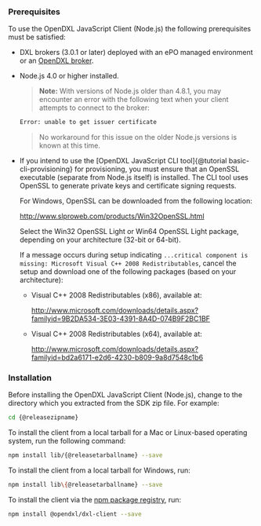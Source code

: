 ### Prerequisites

To use the OpenDXL JavaScript Client (Node.js) the following prerequisites must
be satisfied:

* DXL brokers (3.0.1 or later) deployed with an ePO managed environment or an
  [OpenDXL broker](https://github.com/opendxl/opendxl-broker).

* Node.js 4.0 or higher installed.

  >  **Note:** With versions of Node.js older than 4.8.1, you may encounter an
  > error with the following text when your client attempts to connect to the
  > broker:

  ```sh
  Error: unable to get issuer certificate
  ```

  > No workaround for this issue on the older Node.js versions is known at this
  > time.

* If you intend to use the
  [OpenDXL JavaScript CLI tool]{@tutorial basic-cli-provisioning} for
  provisioning, you must ensure that an OpenSSL executable (separate from
  Node.js itself) is installed. The CLI tool uses OpenSSL to generate private
  keys and certificate signing requests.

  For Windows, OpenSSL can be downloaded from the following location:

  <http://www.slproweb.com/products/Win32OpenSSL.html>

  Select the Win32 OpenSSL Light or Win64 OpenSSL Light package, depending on
  your architecture (32-bit or 64-bit).

  If a message occurs during setup indicating `...critical component is
  missing: Microsoft Visual C++ 2008 Redistributables`, cancel the setup
  and download one of the following packages (based on your architecture):

  * Visual C++ 2008 Redistributables (x86), available at:

    <http://www.microsoft.com/downloads/details.aspx?familyid=9B2DA534-3E03-4391-8A4D-074B9F2BC1BF>

  * Visual C++ 2008 Redistributables (x64), available at:

    <http://www.microsoft.com/downloads/details.aspx?familyid=bd2a6171-e2d6-4230-b809-9a8d7548c1b6>

### Installation

Before installing the OpenDXL JavaScript Client (Node.js), change to the
directory which you extracted from the SDK zip file. For example:

```sh
cd {@releasezipname}
```

To install the client from a local tarball for a Mac or Linux-based operating
system, run the following command:

```sh
npm install lib/{@releasetarballname} --save
```

To install the client from a local tarball for Windows, run:

```sh
npm install lib\{@releasetarballname} --save
```

To install the client via the
[npm package registry](https://www.npmjs.com/package/@opendxl/dxl-client), run:

```sh
npm install @opendxl/dxl-client --save
```
